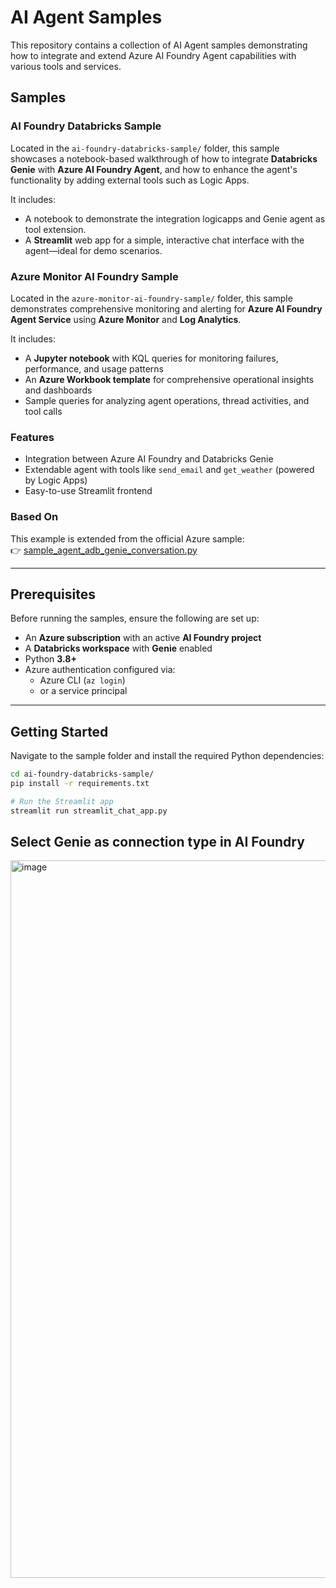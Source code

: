 # AI Agent Samples

This repository contains a collection of AI Agent samples demonstrating how to integrate and extend Azure AI Foundry Agent capabilities with various tools and services.

## Samples

### AI Foundry Databricks Sample

Located in the `ai-foundry-databricks-sample/` folder, this sample showcases a notebook-based walkthrough of how to integrate **Databricks Genie** with **Azure AI Foundry Agent**, and how to enhance the agent's functionality by adding external tools such as Logic Apps.

It includes:
- A notebook to demonstrate the integration logicapps and Genie agent as tool extension.
- A **Streamlit** web app for a simple, interactive chat interface with the agent—ideal for demo scenarios.

### Azure Monitor AI Foundry Sample

Located in the `azure-monitor-ai-foundry-sample/` folder, this sample demonstrates comprehensive monitoring and alerting for **Azure AI Foundry Agent Service** using **Azure Monitor** and **Log Analytics**.

It includes:
- A **Jupyter notebook** with KQL queries for monitoring failures, performance, and usage patterns
- An **Azure Workbook template** for comprehensive operational insights and dashboards
- Sample queries for analyzing agent operations, thread activities, and tool calls

### Features

- Integration between Azure AI Foundry and Databricks Genie
- Extendable agent with tools like `send_email` and `get_weather` (powered by Logic Apps)
- Easy-to-use Streamlit frontend

### Based On

This example is extended from the official Azure sample:  
👉 [sample_agent_adb_genie_conversation.py](https://github.com/Azure-Samples/AI-Foundry-Connections/blob/main/src/samples/python/sample_agent_adb_genie_conversation.py)

---

## Prerequisites

Before running the samples, ensure the following are set up:

- An **Azure subscription** with an active **AI Foundry project**
- A **Databricks workspace** with **Genie** enabled
- Python **3.8+**
- Azure authentication configured via:
  - Azure CLI (`az login`)
  - or a service principal

---

## Getting Started

Navigate to the sample folder and install the required Python dependencies:

```bash
cd ai-foundry-databricks-sample/
pip install -r requirements.txt

# Run the Streamlit app
streamlit run streamlit_chat_app.py
```

## Select Genie as connection type in AI Foundry

<img width="1999" height="1148" alt="image" src="https://github.com/user-attachments/assets/e19a83f1-db05-43c7-b805-925727ce462e" />
